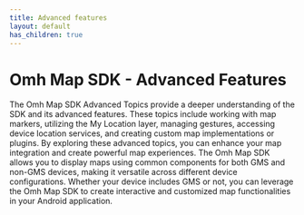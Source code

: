 ```yaml
---
title: Advanced features
layout: default
has_children: true
---
```


# Omh Map SDK - Advanced Features

The Omh Map SDK Advanced Topics provide a deeper understanding of the SDK and its advanced features. These topics include working with map markers, utilizing the My Location layer, managing gestures, accessing device location services, and creating custom map implementations or plugins. By exploring these advanced topics, you can enhance your map integration and create powerful map experiences. The Omh Map SDK allows you to display maps using common components for both GMS and non-GMS devices, making it versatile across different device configurations. Whether your device includes GMS or not, you can leverage the Omh Map SDK to create interactive and customized map functionalities in your Android application.
